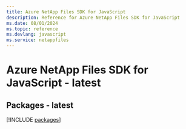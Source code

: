 ```yaml
---
title: Azure NetApp Files SDK for JavaScript
description: Reference for Azure NetApp Files SDK for JavaScript
ms.date: 08/01/2024
ms.topic: reference
ms.devlang: javascript
ms.service: netappfiles
---
```

# Azure NetApp Files SDK for JavaScript - latest
## Packages - latest
[!INCLUDE [packages](netapp-files-index.md)]